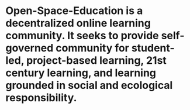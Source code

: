 # Open-Space-Education is a decentralized online learning community.  It seeks to provide self-governed community for student-led, project-based learning, 21st century learning, and learning grounded in social and ecological responsibility. 
